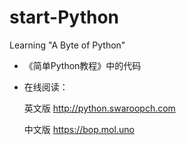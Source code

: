 # start-Python
Learning "A Byte of Python"

- 《简单Python教程》中的代码 

- 在线阅读：

  英文版 http://python.swaroopch.com

  中文版 https://bop.mol.uno

